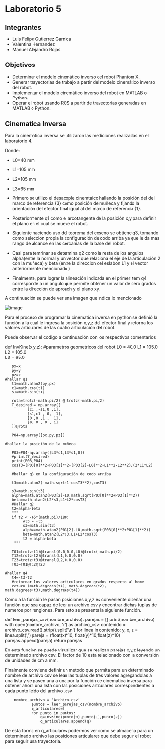 # Laboratorio 5

## Integrantes

- Luis Felipe Gutierrez Garnica
- Valentina Hernandez
- Manuel Alejandro Rojas

## Objetivos

- Determinar el modelo cinemático inverso del robot Phantom X.
- Generar trayectorias de trabajo a partir del modelo cinemático inverso del robot.
- Implementar el modelo cinemático inverso del robot en MATLAB o Python.
- Operar el robot usando ROS a partir de trayectorias generadas en MATLAB o Python.

## Cinematica Inversa

Para la cinematica inversa se utilizaron las mediciones realizadas en el laboratorio 4.

Donde:

* L0=40 mm
* L1=105 mm
* L2=105 mm
* L3=65 mm

* Primero se utilizo el desacople cinemtaico hallando la posición del  del marco de referencia {3} como posición de muñeca y fijando la orientación del efector final igual al del marco de referencia {1}.
* Posteriormente q1 como el arcotangente de la posición x,y para definir el plano en el cual se mueve el robot.
* Siguiente haciendo uso del teorema del coseno se obtiene q3, tomando como seleccion propia la configuración de codo arriba ya que le da mas rango de alcance en las cercanias de la base del robot.
* Casi para temrinar se determina q2 como la resta de los angulos alpha(entre la normal y un vector que relaciona el eje de la articulación 2 con la muñeca) y beta (entre la direccion del eslabon L1 y el vector anteriormente mencionado )
* Finalmente, para lograr la alineación indicada en el primer item q4 corresponde a un angulo que permite obtener un valor de cero grados entre la dirección de aproach y el plano xy.

A continuación se puede ver una imagen que indica lo mencionado

![image](https://github.com/vahernandezmo/robotica_lab/assets/58895880/b1eeada2-514a-4bac-9d68-e27e13fe3090)


Para el proceso de programar la cinematica inversa en python se definió la función a la cual le ingresa la posición x,y,z del efector final y retorna los valores articulares de las cuatro articulación del robot.

Puede observar el codigo a continuación con los respectivos comentarios
 
def InvKine(x,y,z):
	#parametros geometricos del robot
       L0 = 40.0
       L1 = 105.0  
       L2 = 105.0  
       L3 = 65.0  

       px=x
       py=y
       pz=z
	#hallar q1
       t1=math.atan2(py,px)
       c1=math.cos(t1)
       s1=math.sin(t1)

       rota=trotx(-math.pi/2) @ trotz(-math.pi/2)
       T_desired = np.array([
              [c1 ,-s1,0 ,1],
              [s1,c1 , 0,  1],
              [0 ,0 ,1 ,  1],
              [0, 0 , 0 , 1]
       ])@rota

       P04=np.array([px,py,pz])
       
	#hallar la posición de la muñeca
	
       P03=P04-np.array([L3*c1,L3*s1,0])
       #print(T_desired)
       print(P03,P04)
       cosT3=(P03[0]**2+P03[1]**2+(P03[2]-L0)**2-L1**2-L2**2)/(2*L1*L2)
       
       #hallar q3 en la configuración de codo arriba
       
       t3=math.atan2(-math.sqrt(1-cosT3**2),cosT3)

       s3=math.sin(t3)
       alpha=math.atan2(P03[2]-L0,math.sqrt(P03[0]**2+P03[1]**2))
       beta=math.atan2(L2*s3,L1+L2*cosT3)
       #Hallar q2
       t2=alpha-beta
       """
       if t2 < -65*(math.pi)/180:
            #t3 = -t3
            s3=math.sin(t3)
            alpha=math.atan2(P03[2]-L0,math.sqrt(P03[0]**2+P03[1]**2))
            beta=math.atan2(L2*s3,L1+L2*cosT3)
            t2 = alpha-beta
        """

       T01=trotz(t1)@transl(0.0,0.0,L0)@trotx(-math.pi/2)
       T12=trotz(t2)@transl(L1,0.0,0.0)
       T23=trotz(t3)@transl(L2,0.0,0.0)
       T03=T01@T12@T23

	#hallar q4
       t4=-t3-t2
       #retornar los valores articulares en grados respecto al home
       return (math.degrees(t1), math.degrees(t2), 		       math.degrees(t3),math.degrees(t4))

Como a la función le pasan posiciones x,y,z es conveniente diseñar una función que sea capaz de leer un archivo csv y encontrar dichas tuplas de numeros por renglones. Para esto se presenta la siguiente función.

def leer_parejas_csv(nombre_archivo):
    parejas = []
    print(nombre_archivo)
    with open(nombre_archivo, 'r') as archivo_csv:
        contenido = archivo_csv.read().strip().split('\n')
        for linea in contenido:
            y, x, z = linea.split(',')
            pareja = (float(x)*10, float(y)*10,float(z)*10)
            parejas.append(pareja)
    return parejas

En esta función se puede visualizar que se realizan parejas x,y,z leyendo un determinado archivo csv. El factor de 10 esta relacionado con la conversión de unidades de cm a mm.

Finalmente conviene definir un metodo que permita para un determinado nombre de archivo csv se lean las tuplas de tres valores agregandolas a una lista y se pasen una a una por la función de cinematica inversa para obtener ahora una lista con las posiciones articulares correspondientes a cada punto leido del archivo .csv

		nombre_archivo = 'Archivo.csv'
                puntos = leer_parejas_csv(nombre_archivo)
                q_articulares=[]
                for punto in puntos:
                    q=InvKine(punto[0],punto[1],punto[2])
                    q_articulares.append(q)
      
De esta forma en q_articulares podermos ver como se almacena para un determinado archivo las posiciones articulares que debe seguir el robot para seguir una trayectoria.


    

